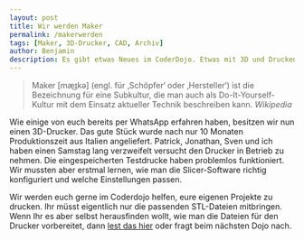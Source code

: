 ```yaml
---
layout: post
title: Wir werden Maker
permalink: /makerwerden
tags: [Maker, 3D-Drucker, CAD, Archiv]
author: Benjamin
description: Es gibt etwas Neues im CoderDojo. Etwas mit 3D und Drucken...
---
```


> Maker [mæ͜ɪkə] (engl. für ‚Schöpfer‘ oder ‚Hersteller‘) ist die Bezeichnung für eine Subkultur, die man auch als Do-It-Yourself-Kultur mit dem Einsatz aktueller Technik beschreiben kann.
>*Wikipedia*

Wie einige von euch bereits per WhatsApp erfahren haben, besitzen wir nun einen 3D-Drucker. Das gute Stück wurde nach nur 10 Monaten Produktionszeit aus Italien angeliefert.<!--break--><!--n--> Patrick, Jonathan, Sven und ich haben einen Samstag lang verzweifelt versucht den Drucker in Betrieb zu nehmen. Die eingespeicherten Testdrucke haben problemlos funktioniert. Wir mussten aber erstmal lernen, wie man die Slicer-Software richtig konfiguriert und welche Einstellungen passen.

Wir werden euch gerne im Coderdojo helfen, eure eigenen Projekte zu drucken. Ihr müsst eigentlich nur die passenden STL-Dateien mitbringen. Wenn Ihr es aber selbst herausfinden wollt, wie man die Dateien für den Drucker vorbereitet, dann [lest das hier](http://www.fabtotum.com:80/slicing-stl-gcode-files-3d-printing-cura/) oder fragt beim nächsten Dojo nach.